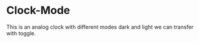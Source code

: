 # Clock-Mode
This is an analog clock  with different modes dark and light we can transfer with toggle.
